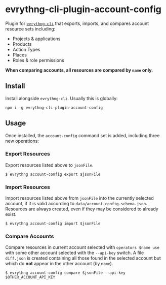 # evrythng-cli-plugin-account-config

Plugin for [`evrythng-cli`](https://github.com/evrythng/evrythng-cli) that
exports, imports, and compares account resource sets including:

* Projects & applications
* Products
* Action Types
* Places
* Roles & role permissions

**When comparing accounts, all resources are compared by `name` only.**


## Install

Install alongside `evrythng-cli`. Usually this is globally:

```
npm i -g evrythng-cli-plugin-account-config
```


## Usage

Once installed, the `account-config` command set is added, including three new
operations:


### Export Resources

Export resources listed above to `jsonFile`.

```
$ evrythng account-config export $jsonFile
```


### Import Resources

Import resources listed above from `jsonFile` into the currently selected
account, if it is valid according to `data/account-config.schema.json`.
Resources are always created, even if they may be considered to already exist.

```
$ evrythng account-config import $jsonFile
```


### Compare Accounts

Compare resources in current account selected with `operators $name use` with
some other account selected with the `--api-key` switch. A file `diff.json` is
created containing all those found in the selected account but which do **not**
appear in the other account (by `name`).

```
$ evrythng account-config compare $jsonFile --api-key $OTHER_ACCOUNT_API_KEY
```
